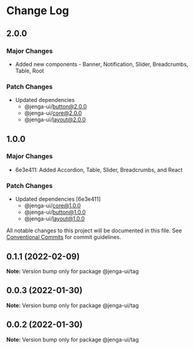 # Change Log

## 2.0.0

### Major Changes

- Added new components - Banner, Notification, Slider, Breadcrumbs, Table, Root

### Patch Changes

- Updated dependencies
  - @jenga-ui/button@2.0.0
  - @jenga-ui/core@2.0.0
  - @jenga-ui/layout@2.0.0

## 1.0.0

### Major Changes

- 6e3e411: Added Accordion, Table, Slider, Breadcrumbs, and React

### Patch Changes

- Updated dependencies [6e3e411]
  - @jenga-ui/core@1.0.0
  - @jenga-ui/button@1.0.0
  - @jenga-ui/layout@1.0.0

All notable changes to this project will be documented in this file.
See [Conventional Commits](https://conventionalcommits.org) for commit guidelines.

## 0.1.1 (2022-02-09)

**Note:** Version bump only for package @jenga-ui/tag

## 0.0.3 (2022-01-30)

**Note:** Version bump only for package @jenga-ui/tag

## 0.0.2 (2022-01-30)

**Note:** Version bump only for package @jenga-ui/tag
